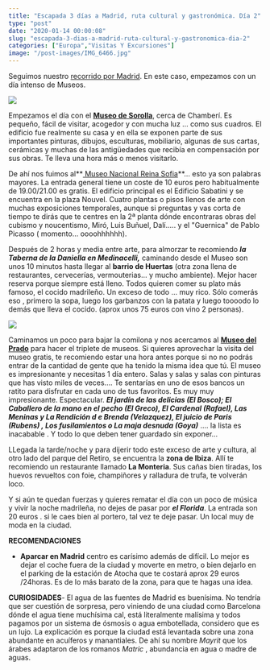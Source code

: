 ```yaml
---
title: "Escapada 3 días a Madrid, ruta cultural y gastronómica. Día 2"
type: "post"
date: "2020-01-14 00:00:08"
slug: "escapada-3-dias-a-madrid-ruta-cultural-y-gastronomica-dia-2"
categories: ["Europa","Visitas Y Excursiones"]
image: "/post-images/IMG_6466.jpg"
---
```


Seguimos nuestro [recorrido por Madrid](http://www.missviajes.com/escapada-3-dias-a-madrid-ruta-cultural-y-gastronomica-dia-1/). En este caso, empezamos con un día intenso de Museos.  
  
![](/post-images/IMG_6466.jpg)  
  
Empezamos el día con el **[Museo de Sorolla](http://www.culturaydeporte.gob.es/msorolla/inicio.html)**, cerca de Chamberí. Es pequeño, fácil de visitar, acogedor y con mucha luz ... como sus cuadros. El edificio fue realmente su casa y en ella se exponen parte de sus importantes pinturas, dibujos, esculturas, mobiliario, algunas de sus cartas, cerámicas y muchas de las antigüedades que recibía en compensación por sus obras. Te lleva una hora más o menos visitarlo.  
  
De ahí nos fuimos al**[ Museo Nacional Reina Sofia](https://www.museoreinasofia.es/)**... esto ya son palabras mayores. La entrada general tiene un coste de 10 euros pero habitualmente de 19.00/21.00 es gratis. El edificio principal es el Edificio Sabatini y se encuentra en la plaza Nouvel. Cuatro plantas o pisos llenos de arte con muchas exposiciones temporales, aunque si preguntas y vas corta de tiempo te dirás que te centres en la 2ª planta dónde encontraras obras del cubismo y noucentismo, Miró, Luis Buñuel, Dalí..... y el "Guernica" de Pablo Picasso ( momento... oooohhhhhh).  
  
Después de 2 horas y media entre arte, para almorzar te recomiendo ***la Taberna de la Daniella en Medinacelli,*** caminando desde el Museo son unos 10 minutos hasta llegar al **barrio de Huertas** (otra zona llena de restaurantes, cervecerías, vermouterias... y mucho ambiente). Mejor hacer reserva porque siempre está lleno. Todos quieren comer su plato más famoso, el cocido madrileño. Un exceso de todo ... muy rico. Sólo comerás eso , primero la sopa, luego los garbanzos con la patata y luego toooodo lo demás que lleva el cocido. (aprox unos 75 euros con vino 2 personas).  
  
   
  
![](/post-images/CocidoMesa-960x400.jpg)  
  
Caminamos un poco para bajar la comilona y nos acercamos al [**Museo del Prado**](http://www.missviajes.com/museo-prado-proximo-homenaje-bosco-839536/?preview_id=425&preview_nonce=a85d675026&post_format=standard&_thumbnail_id=1772&preview=true) para hacer el triplete de museos. Si quieres aprovechar la visita del museo gratis, te recomiendo estar una hora antes porque si no no podrás entrar de la cantidad de gente que ha tenido la misma idea que tú. El museo es impresionante y necesitas 1 día entero. Salas y salas y salas con pinturas que has visto miles de veces.... Te sentarías en uno de esos bancos un ratito para disfrutar en cada uno de tus favoritos. Es muy muy impresionante. Espectacular. ***El jardín de las delicias (El Bosco); El Caballero de la mano en el pecho (El Greco), El Cardenal (Rafael), Las Meninas y La Rendición d e Brenda (Velazquez), El juicio de Paris (Rubens) , Los fusilamientos o La maja desnuda (Goya)*** .... la lista es inacabable . Y todo lo que deben tener guardado sin exponer...  
  
LLegada la tarde/noche y para dijerir todo este exceso de arte y cultura, al otro lado del parque del Retiro, se encuentra la **zona de Ibiza**. Allí te recomiendo un restaurante llamado **La Monteria**. Sus cañas bien tiradas, los huevos revueltos con foie, champiñores y ralladura de trufa, te volverán loco.  
  
Y si aún te quedan fuerzas y quieres rematar el día con un poco de música y vivir la noche madrileña, no dejes de pasar por ***el Florida***. La entrada son 20 euros . si le caes bien al portero, tal vez te deje pasar. Un local muy de moda en la ciudad.  
  
**RECOMENDACIONES**

- **Aparcar en Madrid** centro es carísimo además de difícil. Lo mejor es dejar el coche fuera de la ciudad y moverte en metro, o bien dejarlo en el parking de la estación de Atocha que te costará aprox 29 euros /24horas. Es de lo más barato de la zona, para que te hagas una idea.

**CURIOSIDADES**- El agua de las fuentes de Madrid es buenísima. No tendría que ser cuestión de sorpresa, pero viniendo de una ciudad como Barcelona dónde el agua tiene muchísima cal, está literalmente malísima y todos pagamos por un sistema de ósmosis o agua embotellada, considero que es un lujo. La explicación es porque la ciudad está levantada sobre una zona abundante en acuíferos y manantiales. De ahí su nombre  *Mayrit* que los árabes adaptaron de los romanos *Matric* , abundancia en agua o madre de aguas.